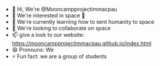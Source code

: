 - 👋 Hi, We're @Mooncampprojectimmacpau
- 👀 We're interested in space 🚀
- 🌱 We're currently learning how to sent humanity to space
- 💞️ We're looking to collaborate on space
- 📫 give a look to our website: https://mooncampprojectimmacpau.github.io/index.html
- 😄 Pronouns: We
- ⚡ Fun fact: we are a group of students

<!---
Mooncampprojectimmacpau/Mooncampprojectimmacpau is a ✨ special ✨ repository because its `README.md` (this file) appears on your GitHub profile.
You can click the Preview link to take a look at your changes.
--->
